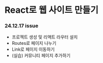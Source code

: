 # React로 웹 사이트 만들기

### 24.12.17 issue

- 프로젝트 생성 및 리액트 라우터 설치
- Routes로 페이지 나누기
- Link로 페이지 이동하기
- (실습) 커뮤니티 페이지 추가하기
